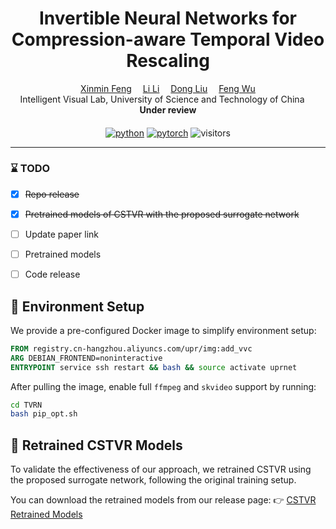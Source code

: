 
<div align="center">

<h1>Invertible Neural Networks for Compression-aware Temporal Video Rescaling</h1>



<div>
    <a href='https://scholar.google.com/citations?user=_6xtfHYAAAAJ&hl=en&oi=ao' target='_blank'>Xinmin Feng</a>&emsp;
    <a href='https://faculty.ustc.edu.cn/lil1/en/index.htm' target='_blank'>Li Li</a>&emsp;
    <a href='https://faculty.ustc.edu.cn/dongeliu/en/index.htm' target='_blank'>Dong Liu</a>&emsp;
    <a href='https://scholar.google.com/citations?user=5bInRDEAAAAJ&hl=en&oi=ao' target='_blank'>Feng Wu</a>
</div>
<div>
    Intelligent Visual Lab, University of Science and Technology of China &emsp; 
</div>

<div>
   <strong>Under review</strong>
</div>
<div>
    <h4 align="center">
    </h4>
</div>

<!-- [![icon](https://img.shields.io/badge/ArXiv-Paper-<COLOR>.svg)](https://arxiv.org/pdf/2504.18398)  -->
[![python](https://img.shields.io/badge/Python-3.9-3776AB?logo=python&logoColor=white)](https://www.python.org/downloads/release/python-3900/) [![pytorch](https://img.shields.io/badge/PyTorch-1.12.1-ee4c2c?logo=pytorch&logoColor=white)](https://pytorch.org/get-started/previous-versions/)
![visitors](https://visitor-badge.laobi.icu/badge?page_id=fengxinmin.TVRN_public)

---

</div>

### :hourglass: TODO
- [x] ~~Repo release~~
- [x] ~~Pretrained models of CSTVR with the proposed surrogate network~~
- [ ] Update paper link
- [ ] Pretrained models
- [ ] Code release


## :whale: Environment Setup

We provide a pre-configured Docker image to simplify environment setup:

```dockerfile
FROM registry.cn-hangzhou.aliyuncs.com/upr/img:add_vvc
ARG DEBIAN_FRONTEND=noninteractive
ENTRYPOINT service ssh restart && bash && source activate uprnet
```
After pulling the image, enable full `ffmpeg` and `skvideo` support by running:
```bash
cd TVRN
bash pip_opt.sh
```

## :open_book: Retrained CSTVR Models
To validate the effectiveness of our approach, we retrained CSTVR using the proposed surrogate network, following the original training setup.

You can download the retrained models from our release page:
👉 [CSTVR Retrained Models](https://github.com/fengxinmin/TVRN_public/releases/tag/CSTVR)
